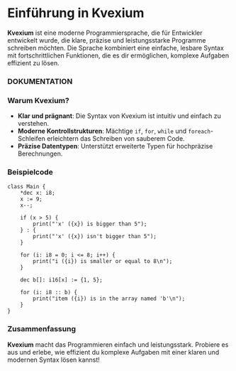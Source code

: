 # Einführung in **Kvexium**

**Kvexium** ist eine moderne Programmiersprache, die für Entwickler entwickelt wurde, die klare, präzise und leistungsstarke Programme schreiben möchten. Die Sprache kombiniert eine einfache, lesbare Syntax mit fortschrittlichen Funktionen, die es dir ermöglichen, komplexe Aufgaben effizient zu lösen.

### DOKUMENTATION

### Warum **Kvexium**?

- **Klar und prägnant**: Die Syntax von Kvexium ist intuitiv und einfach zu verstehen.
- **Moderne Kontrollstrukturen**: Mächtige `if`, `for`, `while` und `foreach`-Schleifen erleichtern das Schreiben von sauberem Code.
- **Präzise Datentypen**: Unterstützt erweiterte Typen für hochpräzise Berechnungen.

### Beispielcode

```kvexium
class Main {
	*dec x: i8;
	x := 9;
	x--;

	if (x > 5) {
		print("'x' ({x}) is bigger than 5");
	} : {
		print("'x' ({x}) isn't bigger than 5");
	}

	for (i: i8 = 0; i <= 8; i++) {
		print("i ({i}) is smaller or equal to 8\n");
	}

	dec b[]: i16[x] := {1, 5};

	for (i: i8 :: b) {
		print("item ({i}) is in the array named 'b'\n");
	}
}
```

### Zusammenfassung

**Kvexium** macht das Programmieren einfach und leistungsstark. Probiere es aus und erlebe, wie effizient du komplexe Aufgaben mit einer klaren und modernen Syntax lösen kannst!